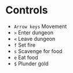 # Controls
- `Arrow keys` Movement
- `>` Enter dungeon
- `<` Leave dungeon
- `f` Set fire
- `s` Scavenge for food
- `e` Eat food
- `$` Plunder gold
